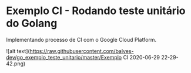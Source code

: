 # Exemplo CI - Rodando teste unitário do Golang

Implementando processo de CI com o Google Cloud Platform.

![alt text](https://raw.githubusercontent.com/balves-dev/go_exemplo_teste_unitario/master/Exemplo CI 2020-06-29 22-29-42.png)

